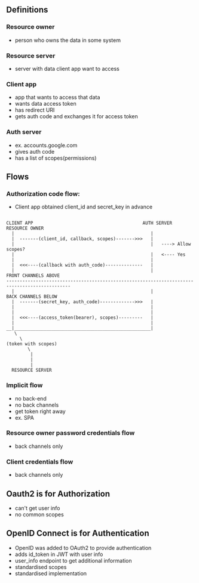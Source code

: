 ## Definitions

### Resource owner

* person who owns the data in some system

### Resource server

* server with data client app want to access

### Client app

* app that wants to access that data
* wants data access token
* has redirect URI
* gets auth code and exchanges it for access token

### Auth server

* ex. accounts.google.com
* gives auth code
* has a list of scopes(permissions)

## Flows

### Authorization code flow:

* Client app obtained client_id and secret_key in advance

```

CLIENT APP                                         AUTH SERVER    RESOURCE OWNER
  |                                                   |
  |  -------(client_id, callback, scopes)------->>>   |             
  |                                                   |   ----> Allow scopes?
  |                                                   |   <---- Yes
  |                                                   |
  |  <<<----(callback with auth_code)--------------   |
  |                                                   |                FRONT CHANNELS ABOVE
----------------------------------------------------------------------------------------------  
  |                                                   |                BACK CHANNELS BELOW 
  |  -------(secret_key, auth_code)------------->>>   |                                                    
  |                                                   |      
  |                                                   |      
  |  <<<----(access_token(bearer), scopes)---------   |
  |                                                   |
__|___________________________________________________|
   \
     \
(token with scopes)
        \  
         |
         |
         |
  RESOURCE SERVER

```


### Implicit flow

* no back-end
* no back channels
* get token right away
* ex. SPA

### Resource owner password credentials flow

* back channels only

### Client credentials flow

* back channels only

## Oauth2 is for Authorization

* can't get user info
* no common scopes

## OpenID Connect is for Authentication

* OpenID was added to OAuth2 to provide authentication
* adds id_token in JWT with user info
* user_info endpoint to get additional information
* standardised scopes
* standardised implementation




